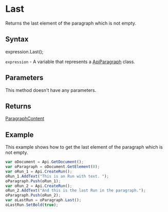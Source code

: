 # Last

Returns the last element of the paragraph which is not empty.

## Syntax

expression.Last();

`expression` - A variable that represents a [ApiParagraph](../ApiParagraph.md) class.

## Parameters

This method doesn't have any parameters.

## Returns

[ParagraphContent](../../Enumeration/ParagraphContent.md)

## Example

This example shows how to get the last element of the paragraph which is not empty.

```javascript
var oDocument = Api.GetDocument();
var oParagraph = oDocument.GetElement(0);
var oRun_1 = Api.CreateRun();
oRun_1.AddText("This is an Run with text. ");
oParagraph.Push(oRun_1);
var oRun_2 = Api.CreateRun();
oRun_2.AddText("And this is the last Run in the paragraph.");
oParagraph.Push(oRun_2);
var oLastRun = oParagraph.Last();
oLastRun.SetBold(true);
```
